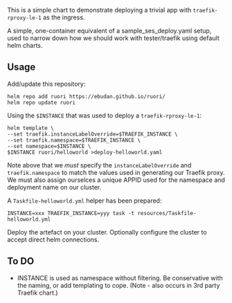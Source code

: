 
This is a simple chart to demonstrate deploying a trivial app with `traefik-rproxy-le-1` as the ingress. 

A simple, one-container equivalent of a sample_ses_deploy.yaml 
setup, used to narrow down how we should work with tester/traefik
using default helm charts. 

## Usage

Add/update this repository:

    helm repo add ruori https://ebudan.github.io/ruori/
    helm repo update ruori

Using the `$INSTANCE` that was used to deploy a `traefik-rproxy-le-1`:

    helm template \
    --set traefik.instanceLabelOverride=$TRAEFIK_INSTANCE \
    --set traefik.namespace=$TRAEFIK_INSTANCE \
    --set namespace=$INSTANCE \
    $INSTANCE ruori/helloworld >deploy-helloworld.yaml

Note above that we _must_ specify the `instanceLabelOverride` and `traefik.namespace` to match the values used in generating our Traefik proxy. 
We must also assign ourselces a unique APPID used for the namespace and deployment name on our cluster. 

A `Taskfile-helloworld.yml` helper has been prepared:

    INSTANCE=xxx TRAEFIK_INSTANCE=yyy task -t resources/Taskfile-helloworld.yml

Deploy the artefact on your cluster. Optionally configure the cluster to accept direct helm connections. 

## To DO

- INSTANCE is used as namespace without filtering. Be conservative with the naming, or add templating to cope. (Note - also occurs in 3rd party Traefik chart.)
